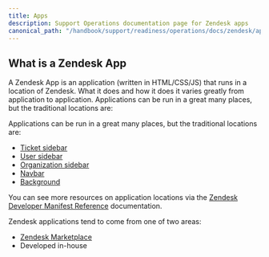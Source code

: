 ```yaml
---
title: Apps
description: Support Operations documentation page for Zendesk apps
canonical_path: "/handbook/support/readiness/operations/docs/zendesk/apps/"
---
```


## What is a Zendesk App

A Zendesk App is an application (written in HTML/CSS/JS) that runs in a location
of Zendesk. What it does and how it does it varies greatly from application to
application. Applications can be run in a great many places, but the traditional
locations are:

Applications can be run in a great many places, but the traditional locations
are:

- [Ticket sidebar](https://developer.zendesk.com/apps/docs/support-api/ticket_sidebar)
- [User sidebar](https://developer.zendesk.com/apps/docs/support-api/user_sidebar)
- [Organization sidebar](https://developer.zendesk.com/apps/docs/support-api/organization_sidebar)
- [Navbar](https://developer.zendesk.com/apps/docs/support-api/nav_bar)
- [Background](https://developer.zendesk.com/apps/docs/support-api/background)

You can see more resources on application locations via the
[Zendesk Developer Manifest Reference](https://developer.zendesk.com/apps/docs/developer-guide/manifest#location)
documentation.

Zendesk applications tend to come from one of two areas:

- [Zendesk Marketplace](https://www.zendesk.com/apps/)
- Developed in-house
